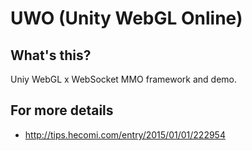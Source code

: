 UWO (Unity WebGL Online)
========================

What's this?
------------
Uniy WebGL x WebSocket MMO framework and demo.

For more details
----------------
* http://tips.hecomi.com/entry/2015/01/01/222954

